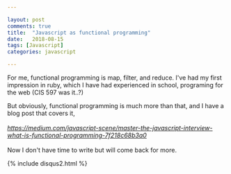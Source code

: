 ```yaml
---

layout: post
comments: true
title:  "Javascript as functional programming"
date:   2018-08-15
tags: [Javascript] 
categories: javascript 

---
```


For me, functional programming is map, filter, and reduce.
I've had my first impression in ruby, which I have had experienced 
in school, programing for the web (CIS 597 was it..?)

But obviously, functional programming is much more than that,
and I have a blog post that covers it,
<br><br>
<i>https://medium.com/javascript-scene/master-the-javascript-interview-what-is-functional-programming-7f218c68b3a0</i>
<br><br>
Now I don't have time to write but will come back for more.

{% include disqus2.html %}
